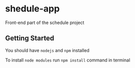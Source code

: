 # shedule-app

Front-end part of the schedule project

## Getting Started
You should have `nodejs` and `npm` installed

To install `node modules` run `npm install` command in terminal
